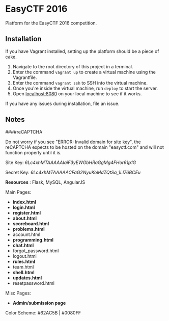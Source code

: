 # EasyCTF 2016

Platform for the EasyCTF 2016 competition.

## Installation

If you have Vagrant installed, setting up the platform should be a piece of cake.

1. Navigate to the root directory of this project in a terminal.
2. Enter the command `vagrant up` to create a virtual machine using the Vagrantfile.
3. Enter the command `vagrant ssh` to SSH into the virtual machine.
4. Once you're inside the virtual machine, run `deploy` to start the server.
5. Open [localhost:8080](http://localhost:8080) on your local machine to see if it works.

If you have any issues during installation, file an issue.

## Notes

####reCAPTCHA

Do not worry if you see "ERROR: Invalid domain for site key", the reCAPTCHA expects to be hosted on the domain "easyctf.com" and will not function properly until it is.

Site Key: *6Lc4xhMTAAAAAIaiF3yEWGbHRaGgMg4FHor61p1G*

Secret Key: *6Lc4xhMTAAAAACFaG2NyuKoMdZQtSa_1LI76BCEu*

**Resources** : Flask, MySQL, AngularJS


Main Pages:
- <b>index.html</b>
- <b>login.html</b>
- <b>register.html</b>
- <b>about.html</b>
- <b>scoreboard.html</b>
- <b>problems.html</b>
- account.html
- <b>programming.html</b>
- <b>chat.html</b>
- forgot_password.html
- logout.html
- <b>rules.html</b>
- team.html
- <b>shell.html</b>
- <b>updates.html</b>
- resetpassword.html

Misc Pages:
- <b>Admin/submission page</b>

Color Scheme: #62AC5B | #0080FF
